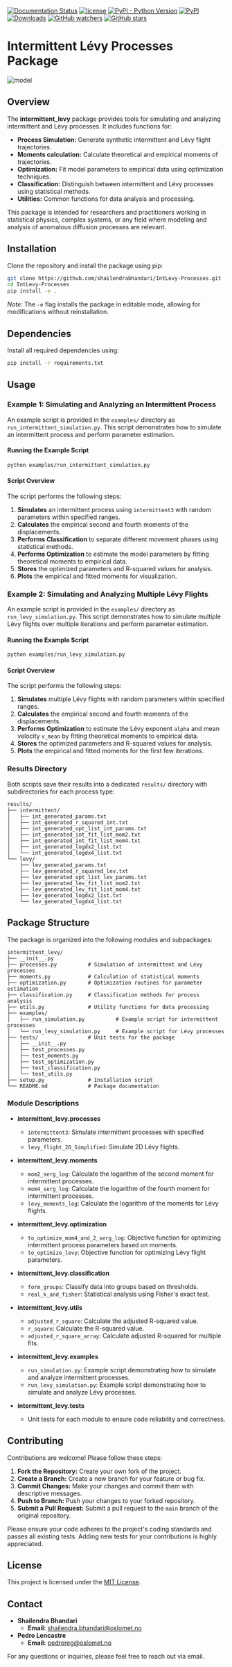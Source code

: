 [![Documentation Status](https://readthedocs.org/projects/intlevy-processes/badge/?version=latest)](https://intlevy-processes.readthedocs.io/en/latest/)
[![license](https://img.shields.io/badge/License-MIT-brightgreen)](https://github.com/shailendrabhandari/IntLevy-Processes/blob/main/LICENSE)
[![PyPI - Python Version](https://img.shields.io/pypi/pyversions/intermittent-levy)](https://pypi.org/project/intermittent-levy/)
[![PyPI](https://img.shields.io/pypi/v/intermittent-levy)](https://pypi.org/project/intermittent-levy/)
[![Downloads](https://pepy.tech/badge/intermittent-levy)](https://pepy.tech/project/intermittent-levy)
[![GitHub watchers](https://img.shields.io/github/watchers/shailendrabhandari/IntLevy-Processes?style=social)](https://github.com/shailendrabhandari/IntLevy-Processes/watchers)
[![GitHub stars](https://img.shields.io/github/stars/shailendrabhandari/IntLevy-Processes?style=social)](https://github.com/shailendrabhandari/IntLevy-Processes/stargazers)

# Intermittent Lévy Processes Package


![model](https://raw.githubusercontent.com/shailendrabhandari/IntLevy-Processes/main/intermittent_levy/examples/results/model.jpg)


## Overview

The **intermittent_levy** package provides tools for simulating and analyzing intermittent and Lévy processes. It includes functions for:

- **Process Simulation:** Generate synthetic intermittent and Lévy flight trajectories.
- **Moments calculation:** Calculate theoretical and empirical moments of trajectories.
- **Optimization:** Fit model parameters to empirical data using optimization techniques.
- **Classification:** Distinguish between intermittent and Lévy processes using statistical methods.
- **Utilities:** Common functions for data analysis and processing.

This package is intended for researchers and practitioners working in statistical physics, complex systems, or any field where modeling and analysis of anomalous diffusion processes are relevant.

## Installation

Clone the repository and install the package using pip:

```bash
git clone https://github.com/shailendrabhandari/IntLevy-Processes.git
cd IntLevy-Processes
pip install -e .
```

*Note:* The `-e` flag installs the package in editable mode, allowing for modifications without reinstallation.

## Dependencies

Install all required dependencies using:

```bash
pip install -r requirements.txt
```


## Usage

### Example 1: Simulating and Analyzing an Intermittent Process

An example script is provided in the `examples/` directory as `run_intermittent_simulation.py`. This script demonstrates how to simulate an intermittent process and perform parameter estimation.

#### Running the Example Script

```bash
python examples/run_intermittent_simulation.py
```

#### Script Overview

The script performs the following steps:

1. **Simulates** an intermittent process using `intermittent3` with random parameters within specified ranges.
2. **Calculates** the empirical second and fourth moments of the displacements.
3. **Performs Classification** to separate different movement phases using statistical methods.
4. **Performs Optimization** to estimate the model parameters by fitting theoretical moments to empirical data.
5. **Stores** the optimized parameters and R-squared values for analysis.
6. **Plots** the empirical and fitted moments for visualization.

### Example 2: Simulating and Analyzing Multiple Lévy Flights

An example script is provided in the `examples/` directory as `run_levy_simulation.py`. This script demonstrates how to simulate multiple Lévy flights over multiple iterations and perform parameter estimation.

#### Running the Example Script

```bash
python examples/run_levy_simulation.py
```

#### Script Overview

The script performs the following steps:

1. **Simulates** multiple Lévy flights with random parameters within specified ranges.
2. **Calculates** the empirical second and fourth moments of the displacements.
3. **Performs Optimization** to estimate the Lévy exponent `alpha` and mean velocity `v_mean` by fitting theoretical moments to empirical data.
4. **Stores** the optimized parameters and R-squared values for analysis.
5. **Plots** the empirical and fitted moments for the first few iterations.

### Results Directory

Both scripts save their results into a dedicated `results/` directory with subdirectories for each process type:

```
results/
├── intermittent/
│   ├── int_generated_params.txt
│   ├── int_generated_r_squared_int.txt
│   ├── int_generated_opt_list_int_params.txt
│   ├── int_generated_int_fit_list_mom2.txt
│   ├── int_generated_int_fit_list_mom4.txt
│   ├── int_generated_logdx2_list.txt
│   └── int_generated_logdx4_list.txt
└── levy/
    ├── lev_generated_params.txt
    ├── lev_generated_r_squared_lev.txt
    ├── lev_generated_opt_list_lev_params.txt
    ├── lev_generated_lev_fit_list_mom2.txt
    ├── lev_generated_lev_fit_list_mom4.txt
    ├── lev_generated_logdx2_list.txt
    └── lev_generated_logdx4_list.txt
```

## Package Structure

The package is organized into the following modules and subpackages:

```
intermittent_levy/
├── __init__.py
├── processes.py          # Simulation of intermittent and Lévy processes
├── moments.py            # Calculation of statistical moments
├── optimization.py       # Optimization routines for parameter estimation
├── classification.py     # Classification methods for process analysis
├── utils.py              # Utility functions for data processing
├── examples/
│   ├── run_simulation.py          # Example script for intermittent processes
│   └── run_levy_simulation.py     # Example script for Lévy processes
├── tests/                # Unit tests for the package
│   ├── __init__.py
│   ├── test_processes.py
│   ├── test_moments.py
│   ├── test_optimization.py
│   ├── test_classification.py
│   └── test_utils.py
├── setup.py              # Installation script
└── README.md             # Package documentation
```

### Module Descriptions

- **intermittent_levy.processes**
  - `intermittent3`: Simulate intermittent processes with specified parameters.
  - `levy_flight_2D_Simplified`: Simulate 2D Lévy flights.

- **intermittent_levy.moments**
  - `mom2_serg_log`: Calculate the logarithm of the second moment for intermittent processes.
  - `mom4_serg_log`: Calculate the logarithm of the fourth moment for intermittent processes.
  - `levy_moments_log`: Calculate the logarithm of the moments for Lévy flights.

- **intermittent_levy.optimization**
  - `to_optimize_mom4_and_2_serg_log`: Objective function for optimizing intermittent process parameters based on moments.
  - `to_optimize_levy`: Objective function for optimizing Lévy flight parameters.

- **intermittent_levy.classification**
  - `form_groups`: Classify data into groups based on thresholds.
  - `real_k_and_fisher`: Statistical analysis using Fisher's exact test.

- **intermittent_levy.utils**
  - `adjusted_r_square`: Calculate the adjusted R-squared value.
  - `r_square`: Calculate the R-squared value.
  - `adjusted_r_square_array`: Calculate adjusted R-squared for multiple fits.

- **intermittent_levy.examples**
  - `run_simulation.py`: Example script demonstrating how to simulate and analyze intermittent processes.
  - `run_levy_simulation.py`: Example script demonstrating how to simulate and analyze Lévy processes.

- **intermittent_levy.tests**
  - Unit tests for each module to ensure code reliability and correctness.

## Contributing

Contributions are welcome! Please follow these steps:

1. **Fork the Repository:** Create your own fork of the project.
2. **Create a Branch:** Create a new branch for your feature or bug fix.
3. **Commit Changes:** Make your changes and commit them with descriptive messages.
4. **Push to Branch:** Push your changes to your forked repository.
5. **Submit a Pull Request:** Submit a pull request to the `main` branch of the original repository.

Please ensure your code adheres to the project's coding standards and passes all existing tests. Adding new tests for your contributions is highly appreciated.

## License

This project is licensed under the [MIT License](https://github.com/shailendrabhandari/IntLevy-Processes/blob/main/LICENSE).

## Contact

- **Shailendra Bhandari**
  - **Email:** shailendra.bhandari@oslomet.no
- **Pedro Lencastre**
  - **Email:** pedroreg@oslomet.no

For any questions or inquiries, please feel free to reach out via email.